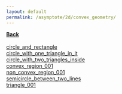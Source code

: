 ```yaml
---
layout: default
permalink: /asymptote/2d/convex_geometry/
---
```


[**Back**](../../)<br /><br />
[circle_and_rectangle](https://ryanmaguire.github.io/assets/circle_and_rectangle.pdf)<br />
[circle_with_one_triangle_in_it](https://ryanmaguire.github.io/assets/circle_with_one_triangle_in_it.pdf)<br />
[circle_with_two_triangles_inside](https://ryanmaguire.github.io/assets/circle_with_two_triangles_inside.pdf)<br />
[convex_region_001](https://ryanmaguire.github.io/assets/convex_region_001.pdf)<br />
[non_convex_region_001](https://ryanmaguire.github.io/assets/non_convex_region_001.pdf)<br />
[semicircle_between_two_lines](https://ryanmaguire.github.io/assets/semicircle_between_two_lines.pdf)<br />
[triangle_001](https://ryanmaguire.github.io/assets/triangle_001.pdf)
